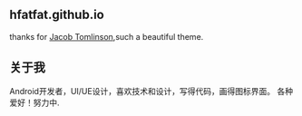 ## hfatfat.github.io
thanks for [Jacob Tomlinson](https://github.com/jacobtomlinson),such a beautiful theme.

## 关于我
Android开发者，UI/UE设计，喜欢技术和设计，写得代码，画得图标界面。
各种爱好！努力中.